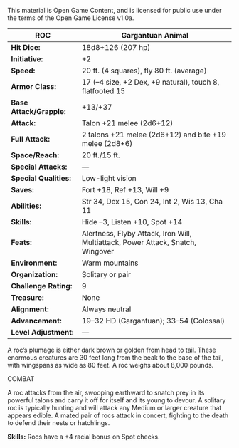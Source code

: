 This material is Open Game Content, and is licensed for public use under
the terms of the Open Game License v1.0a.



|  **ROC**                |   **Gargantuan Animal**                                                                                  |
|--------------------------|----------------------------------------------------------------------------------|
| **Hit Dice:**            | 18d8+126 (207 hp)                                                                |
| **Initiative:**          | +2                                                                               |
| **Speed:**               | 20 ft. (4 squares), fly 80 ft. (average)                                         |
| **Armor Class:**         | 17 (–4 size, +2 Dex, +9 natural), touch 8, flatfooted 15                         |
| **Base Attack/Grapple:** | +13/+37                                                                          |
| **Attack:**              | Talon +21 melee (2d6+12)                                                         |
| **Full Attack:**         | 2 talons +21 melee (2d6+12) and bite +19 melee (2d8+6)                           |
| **Space/Reach:**         | 20 ft./15 ft.                                                                    |
| **Special Attacks:**     | —                                                                                |
| **Special Qualities:**   | Low-light vision                                                                 |
| **Saves:**               | Fort +18, Ref +13, Will +9                                                       |
| **Abilities:**           | Str 34, Dex 15, Con 24, Int 2, Wis 13, Cha 11                                    |
| **Skills:**              | Hide –3, Listen +10, Spot +14                                                    |
| **Feats:**               | Alertness, Flyby Attack, Iron Will, Multiattack, Power Attack, Snatch, Wingover  |
| **Environment:**         | Warm mountains                                                                   |
| **Organization:**        | Solitary or pair                                                                 |
| **Challenge Rating:**    | 9                                                                                |
| **Treasure:**            | None                                                                             |
| **Alignment:**           | Always neutral                                                                   |
| **Advancement:**         | 19–32 HD (Gargantuan); 33–54 (Colossal)                                          |
| **Level Adjustment:**    | —                                                                                |

A roc’s plumage is either dark brown or golden from head to tail. These
enormous creatures are 30 feet long from the beak to the base of the
tail, with wingspans as wide as 80 feet. A roc weighs about 8,000
pounds.

COMBAT

A roc attacks from the air, swooping earthward to snatch prey in its
powerful talons and carry it off for itself and its young to devour. A
solitary roc is typically hunting and will attack any Medium or larger
creature that appears edible. A mated pair of rocs attack in concert,
fighting to the death to defend their nests or hatchlings.

**Skills:** Rocs have a +4 racial bonus on Spot checks.
